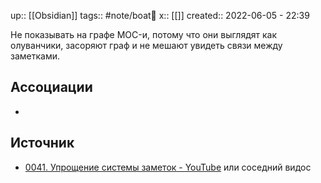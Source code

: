 up:: [[Obsidian]]
tags:: #note/boat🚤
x:: [[]]
created:: 2022-06-05 - 22:39

Не показывать на графе MOC-и, потому что они выглядят как олуванчики, засоряют граф и не мешают увидеть связи между заметками.

## Ассоциации
- 
## Источник
- [0041. Упрощение системы заметок - YouTube](https://www.youtube.com/watch?v=iDVJhL-men4) или соседний видос